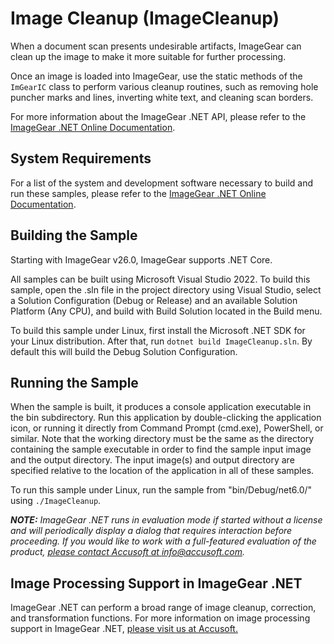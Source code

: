 # Image Cleanup (ImageCleanup)

When a document scan presents undesirable artifacts, ImageGear can clean up the image to make it more suitable for further processing.

Once an image is loaded into ImageGear, use the static methods of the `ImGearIC` class to perform various cleanup routines, such as removing hole puncher marks and lines, inverting white text, and cleaning scan borders.

For more information about the ImageGear .NET API, please refer to the [ImageGear .NET Online Documentation](https://help.accusoft.com/ImageGear/latest/webframe.html).

## System Requirements

For a list of the system and development software necessary to build and run these samples, please refer to the [ImageGear .NET Online Documentation](https://help.accusoft.com/ImageGear/latest/webframe.html#system-requirements.html).

## Building the Sample

Starting with ImageGear v26.0, ImageGear supports .NET Core.

All samples can be built using Microsoft Visual Studio 2022. To build this sample, open the .sln file in the project directory using Visual Studio, select a Solution Configuration (Debug or Release) and an available Solution Platform (Any CPU), and build with Build Solution located in the Build menu.  

To build this sample under Linux, first install the Microsoft .NET SDK for your Linux distribution. After that, run `dotnet build ImageCleanup.sln`. By default this will build the Debug Solution Configuration.

## Running the Sample

When the sample is built, it produces a console application executable in the bin subdirectory. Run this application by double-clicking the application icon, or running it directly from Command Prompt (cmd.exe), PowerShell, or similar. Note that the working directory must be the same as the directory containing the sample executable in order to find the sample input image and the output directory. The input image(s) and output directory are specified relative to the location of the application in all of these samples.

To run this sample under Linux, run the sample from "bin/Debug/net6.0/" using `./ImageCleanup`.

_**NOTE:** ImageGear .NET runs in evaluation mode if started without a license and will periodically display a dialog that requires interaction before proceeding. If you would like to work with a full-featured evaluation of the product, [please contact Accusoft at info@accusoft.com](mailto:info@accusoft.com)._

## Image Processing Support in ImageGear .NET

ImageGear .NET can perform a broad range of image cleanup, correction, and transformation functions. For more information on image processing support in ImageGear .NET, [please visit us at Accusoft.](https://www.accusoft.com/products/imagegear-collection/imagegear-dot-net/)
